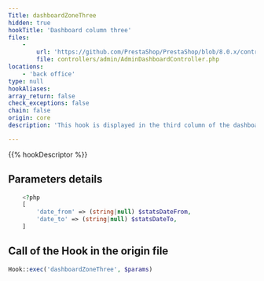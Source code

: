 ```yaml
---
Title: dashboardZoneThree
hidden: true
hookTitle: 'Dashboard column three'
files:
    -
        url: 'https://github.com/PrestaShop/PrestaShop/blob/8.0.x/controllers/admin/AdminDashboardController.php'
        file: controllers/admin/AdminDashboardController.php
locations:
    - 'back office'
type: null
hookAliases: 
array_return: false
check_exceptions: false
chain: false
origin: core
description: 'This hook is displayed in the third column of the dashboard'

---
```


{{% hookDescriptor %}}

## Parameters details

```php
    <?php
    [
        'date_from' => (string|null) $statsDateFrom,
        'date_to' => (string|null) $statsDateTo,
    ]
```

## Call of the Hook in the origin file

```php
Hook::exec('dashboardZoneThree', $params)
```
